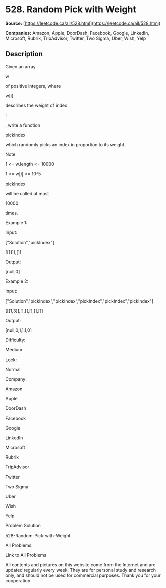 # 528. Random Pick with Weight

**Source:** [https://leetcode.ca/all/528.html](https://leetcode.ca/all/528.html)

**Companies:** Amazon, Apple, DoorDash, Facebook, Google, LinkedIn, Microsoft, Rubrik, TripAdvisor, Twitter, Two Sigma, Uber, Wish, Yelp

## Description

Given an array

w

of positive integers, where

w[i]

describes the
        weight of index

i

, write a function

pickIndex

which
        randomly picks an index in proportion to its weight.

Note:

1 <= w.length <= 10000

1 <= w[i] <= 10^5

pickIndex

will be called at most

10000

times.

Example 1:

Input:

["Solution","pickIndex"]

[[[1]],[]]

Output:

[null,0]

Example 2:

Input:

["Solution","pickIndex","pickIndex","pickIndex","pickIndex","pickIndex"]

[[[1,3]],[],[],[],[],[]]

Output:

[null,0,1,1,1,0]

Difficulty:

Medium

Lock:

Normal

Company:

Amazon

Apple

DoorDash

Facebook

Google

LinkedIn

Microsoft

Rubrik

TripAdvisor

Twitter

Two Sigma

Uber

Wish

Yelp

Problem Solution

528-Random-Pick-with-Weight

All Problems:

Link to All Problems

All contents and pictures on this website come from the Internet and are updated regularly every week. They are for personal study and research only, and should not be used for commercial purposes. Thank you for your cooperation.

